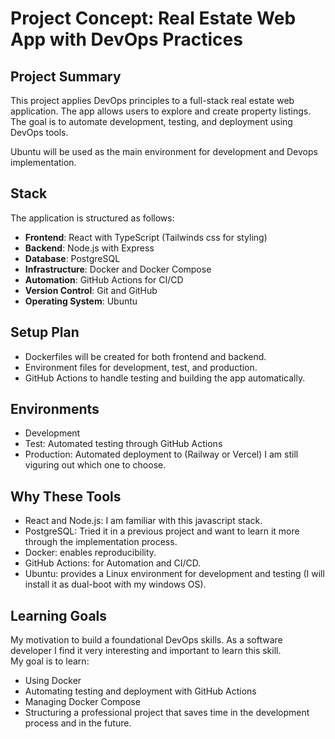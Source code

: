 # Project Concept: Real Estate Web App with DevOps Practices

## Project Summary

This project applies DevOps principles to a full-stack real estate web application. The app allows users to explore and create property listings. The goal is to automate development, testing, and deployment using DevOps tools.

Ubuntu will be used as the main environment for development and Devops implementation.

## Stack

The application is structured as follows:

- **Frontend**: React with TypeScript (Tailwinds css for styling)
- **Backend**: Node.js with Express
- **Database**: PostgreSQL
- **Infrastructure**: Docker and Docker Compose
- **Automation**: GitHub Actions for CI/CD
- **Version Control**: Git and GitHub
- **Operating System**: Ubuntu

## Setup Plan

- Dockerfiles will be created for both frontend and backend.
- Environment files for development, test, and production.
- GitHub Actions to handle testing and building the app automatically.

## Environments

- Development
- Test: Automated testing through GitHub Actions
- Production: Automated deployment to (Railway or Vercel) I am still viguring out which one to choose.

## Why These Tools

- React and Node.js: I am familiar with this javascript stack.
- PostgreSQL: Tried it in a previous project and want to learn it more through the implementation process.
- Docker: enables reproducibility.
- GitHub Actions: for Automation and CI/CD.
- Ubuntu: provides a Linux environment for development and testing (I will install it as dual-boot with my windows OS).

## Learning Goals

My motivation to build a foundational DevOps skills. As a software developer I find it very interesting and important to learn this skill.  
My goal is to learn:

- Using Docker
- Automating testing and deployment with GitHub Actions
- Managing Docker Compose
- Structuring a professional project that saves time in the development process and in the future.
